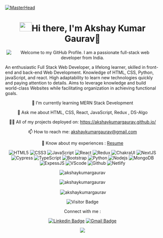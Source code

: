 [![MasterHead](https://cdn.hashnode.com/res/hashnode/image/upload/v1609863995034/X1npNgq5d.gif)](https://akshaykumargaurav.github.io)
<!-- <h1 align="center">Hi👋 I'm Akshay Kumar Gaurav</h1> -->
<h1 align='center'><img height="30" width="40" src="https://raw.githubusercontent.com/blackcater/blackcater/main/images/Hi.gif"/>Hi there, I'm Akshay Kumar Gaurav🌻</h1>

<p align='center' style='margin: 16px 4px 8px;'>
    <img src="https://readme-typing-svg.herokuapp.com?font=Fira+Code&duration=3000&pause=1000&speed=10&color=54A6FF&center=true&vCenter=true&multiline=true&width=710&height=70&lines=Welcome+to+my+GitHub+Profile;I+am+a+passionate+full-stack+web+developer+from+India" alt="Welcome to my GitHub Profile. I am a passionate full-stack web developer from India." />
</p>
 
An enthusiastic Full Stack Web Developer, a lifelong learner, skilled in front-end and back-end Web Development. Knowledge of HTML, CSS, Python, javaScript, and react. High adaptability to learn new technologies quickly and paying attention to details. Aims to leverage knowledge and build world-class Websites while facilitating organization in achieving functional goals.
  

<div align="center">
 <p>🌱 I’m currently learning MERN Stack Development</p>
 <p>💬 Ask me about HTML, CSS, React, JavaScript, Redux , DS-Algo</p>
 <p>👨‍💻 All of my projects deployed on: <a href="https://akshaykumargaurav.github.io/">https://akshaykumargaurav.github.io/</a></p>
 <p>📫 How to reach me: <a href="akshaykumargaurav@gmail.com">akshaykumargaurav@gmail.com</a></p> 
 <p>📄 Know about my experiences : <a href="https://drive.google.com/file/d/1ekChql2uokFwbp5jUYriDAvMOYX1Orm-/view?usp=share_link">Resume</a></p>
</div>

<div align="center">
 
![HTML5](https://img.shields.io/badge/-HTML5-E34F26?style=flat-square&logo=html5&logoColor=white)
![CSS3](https://img.shields.io/badge/-CSS3-1572B6?style=flat-square&logo=css3)
![JavaScript](https://img.shields.io/badge/-JavaScript-black?style=flat-square&logo=javascript)
![React](https://img.shields.io/badge/-React-black?style=flat-square&logo=react)
![Redux](https://img.shields.io/badge/-Redux-black?style=flat-square&logo=Redux)
![ChakraUI](https://img.shields.io/badge/-ChakraUI-00599C?style=flat-square&logo=ChakraUI)
![NextJS](https://img.shields.io/badge/-NextJS-E10098?style=flat-square&logo=nextJS)
![Cypress](https://img.shields.io/badge/-Cypress-311C87?style=flat-square&logo=apollo-cypress)
![TypeScript](https://img.shields.io/badge/-TypeScript-007ACC?style=flat-square&logo=typescript)
![Bootstrap](https://img.shields.io/badge/-Bootstrap-563D7C?style=flat-square&logo=bootstrap)
![Python](https://img.shields.io/badge/-Python-black?style=flat-square&logo=Python)
![Nodejs](https://img.shields.io/badge/-Nodejs-black?style=flat-square&logo=Node.js)
![MongoDB](https://img.shields.io/badge/-MongoDB-black?style=flat-square&logo=mongodb)
![ExpessJS](https://img.shields.io/badge/-ExpessJS-black?style=flat-square&logo=expressJS)
![VScode](https://img.shields.io/badge/-VScode-336791?style=flat-square&logo=VScode)
![Github](https://img.shields.io/badge/-Github-black?style=flat-square&logo=Github)
![Netlify](https://img.shields.io/badge/-Netlify-430098?style=flat-square&logo=Netlify)
 
<div/>
 
 
 <p><img align="center" src="https://github-readme-stats.vercel.app/api/top-langs?username=akshaykumargaurav&show_icons=true&locale=en&layout=compact" alt="akshaykumargaurav" /></p>
  
  
<p><img align="center" src="https://github-readme-streak-stats.herokuapp.com?user=akshaykumargaurav&show_icons=true&&theme=highcontrast&ring=38EBDA" alt="akshaykumargaurav" /></p>
 
 
<p>&nbsp;<img align="center" src="https://github-readme-stats.vercel.app/api?username=akshaykumargaurav&show_icons=true&&theme=highcontrast&ring=38EBDA" alt="akshaykumargaurav" /></p>
 
 
![Visitor Badge](https://visitor-badge.laobi.icu/badge?page_id=akshaykumargaurav.akshaykumargaurav)


Connect with me :
 
 [![Linkedin Badge](https://img.shields.io/badge/-LinkedIn-blue?style=flat-square&logo=Linkedin&logoColor=white&link=https://www.linkedin.com/in/akshay-kumar-gaurav-6137a0236?original_referer=https%3A%2F%2Fwww.google.com%2F)](https://www.linkedin.com/in/akshay-kumar-gaurav-6137a0236?original_referer=https%3A%2F%2Fwww.google.com%2F)  [![Gmail Badge](https://img.shields.io/badge/-GMAIL-c14438?style=flat-square&logo=Gmail&logoColor=white&link=mailto:akshaykumargaurav@gmail.com)](mailto:akshaykumargaurav@gmail.com)
 
 
 <img  src="https://raw.githubusercontent.com/Trilokia/Trilokia/379277808c61ef204768a61bbc5d25bc7798ccf1/bottom_header.svg">
  </p>


